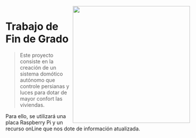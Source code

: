 <img width="320" src="https://www.raspberrypi.org/app/uploads/2017/06/Powered-by-Raspberry-Pi-Logo_Outline-Colour-Screen-500x153.png" align="right" />

# Trabajo de Fin de Grado 
> Este proyecto consiste en la creación de un sistema domótico autónomo que controle persianas y luces para dotar de mayor confort las viviendas.

Para ello, se utilizará una placa Raspberry Pi y un recurso onLine que nos dote de información atualizada.



